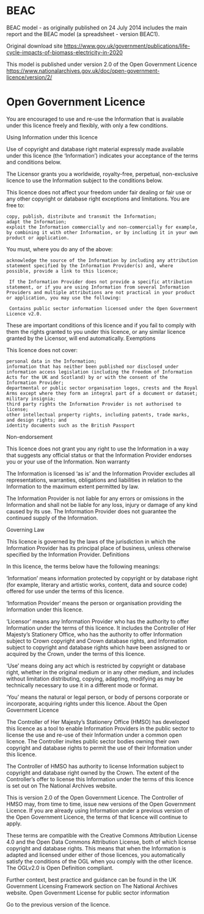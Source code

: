 BEAC
====

BEAC model - as originally published on 24 July 2014 includes the main report and the BEAC model (a spreadsheet - version BEAC1).

Original download site 
https://www.gov.uk/government/publications/life-cycle-impacts-of-biomass-electricity-in-2020


This model is published under version 2.0 of the Open Government Licence 
https://www.nationalarchives.gov.uk/doc/open-government-licence/version/2/ 

Open Government Licence
=======================

You are encouraged to use and re-use the Information that is available under this licence freely and flexibly, with only a few conditions.

Using Information under this licence

Use of copyright and database right material expressly made available under this licence (the ‘Information’) indicates your acceptance of the terms and conditions below.

The Licensor grants you a worldwide, royalty-free, perpetual, non-exclusive licence to use the Information subject to the conditions below.

This licence does not affect your freedom under fair dealing or fair use or any other copyright or database right exceptions and limitations.
You are free to:

    copy, publish, distribute and transmit the Information;
    adapt the Information;
    exploit the Information commercially and non-commercially for example, by combining it with other Information, or by including it in your own product or application.

You must, where you do any of the above:

    acknowledge the source of the Information by including any attribution statement specified by the Information Provider(s) and, where possible, provide a link to this licence;

     If the Information Provider does not provide a specific attribution statement, or if you are using Information from several Information Providers and multiple attributions are not practical in your product or application, you may use the following:

     Contains public sector information licensed under the Open Government Licence v2.0.

These are important conditions of this licence and if you fail to comply with them the rights granted to you under this licence, or any similar licence granted by the Licensor, will end automatically.
Exemptions

This licence does not cover:

    personal data in the Information;
    information that has neither been published nor disclosed under information access legislation (including the Freedom of Information Acts for the UK and Scotland) by or with the consent of the Information Provider;
    departmental or public sector organisation logos, crests and the Royal Arms except where they form an integral part of a document or dataset;
    military insignia;
    third party rights the Information Provider is not authorised to license;
    other intellectual property rights, including patents, trade marks, and design rights; and
    identity documents such as the British Passport

Non-endorsement

This licence does not grant you any right to use the Information in a way that suggests any official status or that the Information Provider endorses you or your use of the Information.
Non warranty

The Information is licensed ‘as is’ and the Information Provider excludes all representations, warranties, obligations and liabilities in relation to the Information to the maximum extent permitted by law.

The Information Provider is not liable for any errors or omissions in the Information and shall not be liable for any loss, injury or damage of any kind caused by its use. The Information Provider does not guarantee the continued supply of the Information.

Governing Law

This licence is governed by the laws of the jurisdiction in which the Information Provider has its principal place of business, unless otherwise specified by the Information Provider.
Definitions

In this licence, the terms below have the following meanings:

‘Information’
means information protected by copyright or by database right (for example, literary and artistic works, content, data and source code) offered for use under the terms of this licence.

‘Information Provider’
means the person or organisation providing the Information under this licence.

‘Licensor’
means any Information Provider who has the authority to offer Information under the terms of this licence. It includes the Controller of Her Majesty’s Stationery Office, who has the authority to offer Information subject to Crown copyright and Crown database rights, and Information subject to copyright and database rights which have been assigned to or acquired by the Crown, under the terms of this licence.

‘Use’
means doing any act which is restricted by copyright or database right, whether in the original medium or in any other medium, and includes without limitation distributing, copying, adapting, modifying as may be technically necessary to use it in a different mode or format.

‘You’
means the natural or legal person, or body of persons corporate or incorporate, acquiring rights under this licence.
About the Open Government Licence

The Controller of Her Majesty’s Stationery Office (HMSO) has developed this licence as a tool to enable Information Providers in the public sector to license the use and re-use of their Information under a common open licence. The Controller invites public sector bodies owning their own copyright and database rights to permit the use of their Information under this licence.

The Controller of HMSO has authority to license Information subject to copyright and database right owned by the Crown. The extent of the Controller’s offer to license this Information under the terms of this licence is set out on The National Archives website.

This is version 2.0 of the Open Government Licence. The Controller of HMSO may, from time to time, issue new versions of the Open Government Licence. If you are already using Information under a previous version of the Open Government Licence, the terms of that licence will continue to apply.

These terms are compatible with the Creative Commons Attribution License 4.0 and the Open Data Commons Attribution License, both of which license copyright and database rights. This means that when the Information is adapted and licensed under either of those licences, you automatically satisfy the conditions of the OGL when you comply with the other licence. The OGLv2.0 is Open Definition compliant.

Further context, best practice and guidance can be found in the UK Government Licensing Framework section on The National Archives website.
Open Government License for public sector information

Go to the previous version of the licence.

